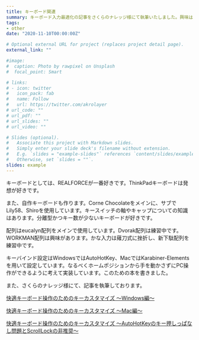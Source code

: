 ```yaml
---
title: キーボード関連
summary: キーボード入力最適化の記事をさくらのナレッジ様にて執筆いたしました。興味は高級キーボード、キーバインド設定、自作キーボード、配列変更など
tags:
- other
date: "2020-11-10T00:00:00Z"

# Optional external URL for project (replaces project detail page).
external_link: ""

#image:
#  caption: Photo by rawpixel on Unsplash
#  focal_point: Smart

# links:
# - icon: twitter
#   icon_pack: fab
#   name: Follow
#   url: https://twitter.com/akrolayer
# url_code: ""
# url_pdf: ""
# url_slides: ""
# url_video: ""

# Slides (optional).
#   Associate this project with Markdown slides.
#   Simply enter your slide deck's filename without extension.
#   E.g. `slides = "example-slides"` references `content/slides/example-slides.md`.
#   Otherwise, set `slides = ""`.
slides: example
---
```


キーボードとしては、REALFORCEが一番好きです。ThinkPadキーボードは発想が好きです。

また、自作キーボードも作ります。Corne Chocolateをメインに、サブでLily58、Shiroを使用しています。キースイッチの軸やキャップについての知識はあります。分離型かつキー数が少ないキーボードが好きです。

配列はeucalyn配列をメインで使用しています。Dvorak配列は練習中です。WORKMAN配列は興味があります。かな入力は薙刀式に挫折し、新下駄配列を練習中です。

キーバインド設定はWindowsではAutoHotKey、MacではKarabiner-Elementsを用いて設定しています。なるべくホームポジションから手を動かさずにPC操作ができるように考えて実装しています。このための本を書きました。

また、さくらのナレッジ様にて、記事を執筆しております。

[快適キーボード操作のためのキーカスタマイズ 〜Windows編〜](https://knowledge.sakura.ad.jp/23305/)

[快適キーボード操作のためのキーカスタマイズ  ～Mac編～](https://knowledge.sakura.ad.jp/23355/)

[快適キーボード操作のためのキーカスタマイズ 〜AutoHotKeyのキー押しっぱなし問題とScrollLockの非推奨～](https://knowledge.sakura.ad.jp/25827/)

